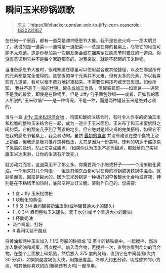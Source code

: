 # 瞬间玉米砂锅颂歌

> 原文：<https://lifehacker.com/an-ode-to-jiffy-corn-casserole-1830231857>

在任何一个家庭，都有一道菜是*做的*感恩节大餐。我不是在说火鸡——那太明显了。我说的是一道菜——通常是一道配菜——总是在你的餐桌上，尽管它的地位可能不太规范。这是你参加第一次朋友聚会或在姻亲家过感恩节时错过的一道菜。你没有意识到它并不是每个家庭都有的。对我来说，就是不起眼的玉米砂锅。



当准备感恩节大餐时，很难知道在哪里可以使用混合或其他捷径，以及在哪里所有的元素都是完全值得的。这顿饭的单个元素并不太难，但有太多的元素，所以我喜欢有几道菜，我可以毫不费力地拼凑起来，不需要任何技巧或烹饪思想。如你所知， [我并不高于一般的什锦、罐头或加工食品](https://skillet.lifehacker.com/make-this-popular-pot-roast-in-your-instant-pot-1829312903) ，但罐装蔬菜——如青豆——通常不是我的最爱，即使是在砂锅里。但是 Jiffy 勺子面包砂锅——或者，正如我的家人所说的“玉米砂锅”——是一种情况，不是一种，而是两种罐装玉米是绝对必须的。

当与一盒 [Jiffy 玉米松饼混合物](https://lifehacker.com/every-little-box-of-jiffy-mix-baked-and-tasted-1794465191) 、鸡蛋和酸奶油结合时，有时令人作呕的奶油玉米和松脆的整粒玉米结合在一起，成为一道介于玉米面包、玉米布丁和玉米蛋奶酥之间的菜。它的颓废几乎到了荒谬的地步，但它绝对是烤火鸡的完美搭档，如果它不在我的感恩节餐桌上，我会暴动的。虽然 [最初的食谱](https://site.jiffymix.com/spoon-bread-casserole/) 并没有建议在整个食物上浇上奶酪，但我还是极力推荐这种做法，尤其是因为一份美味、锋利的切达干酪提供了急需的盐份，防止它变成甜点。(如果你认为玉米不能当甜点，那就给自己买些甜玉米冰淇淋，让你的生活有所改变。)

就劳动力而言，这道菜用不了那么多。你需要两个小碗或杯子——一个用来融化黄油，一个用来打几个鸡蛋——但是其他东西都可以在你的砂锅或铸铁锅中混合。就剩菜而言，回报是巨大的，因为玉米砂锅是一种极好的早餐碳水化合物或宵夜，特别是在不粘锅里加热时，底部变得又好又脆。要制作自己的，您需要:

*   1 盒 Jiffy 玉米松饼粉
*   1 块融化的黄油
*   1 8 又 3/4 盎司罐装奶油玉米(或半罐普通大小的罐头)
*   1 . 8 3/4 盎司整粒玉米罐头，沥干水分(或半个普通大小的罐头)
*   1 杯酸奶油
*   两个鸡蛋，打好
*   6 盎司切达干酪丝

将黄油和两种玉米加入 1 1/2 夸脱的砂锅或 12 英寸的铸铁锅中。一起搅拌，然后加入酸奶油和鸡蛋，再次搅拌。加入混合物，再搅拌一次，直到你看到均匀的混合物。在整个上面放上碎奶酪，然后放入 375 度的烤箱，直到它在中间凝固(大约 30 分钟)，如果奶酪变褐色太快，用箔纸覆盖。冷却大约五分钟，切成整齐的小方块，和其他你喜欢的边(我猜还有火鸡)一起享用。